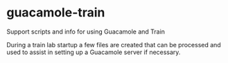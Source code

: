 # guacamole-train
Support scripts and info for using Guacamole and Train

During a train lab startup a few files are created that can be processed and used to assist in setting up a Guacamole server if necessary.


